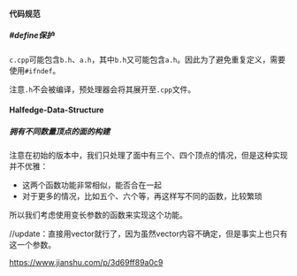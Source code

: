 #### 代码规范

##### #define保护

`c.cpp`可能包含`b.h`、`a.h`，其中`b.h`又可能包含`a.h`。因此为了避免重复定义，需要使用`#ifndef`。

注意`.h`不会被编译，预处理器会将其展开至`.cpp`文件。





#### Halfedge-Data-Structure

##### 拥有不同数量顶点的面的构建

注意在初始的版本中，我们只处理了面中有三个、四个顶点的情况，但是这种实现并不优雅：

+ 这两个函数功能非常相似，能否合在一起
+ 对于更多的情况，比如五个、六个等，再这样写不同的函数，比较繁琐

所以我们考虑使用变长参数的函数来实现这个功能。

//update：直接用vector就行了，因为虽然vector内容不确定，但是事实上也只有这一个参数。



https://www.jianshu.com/p/3d69ff89a0c9